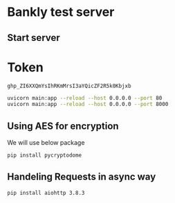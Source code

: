 # Bankly test server

## Start server

# Token
```
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
```

```bash
uvicorn main:app --reload --host 0.0.0.0 --port 80
uvicorn main:app --reload --host 0.0.0.0 --port 8000 
```

## Using AES for encryption

We will use below package

```bash
pip install pycryptodome
```

## Handeling Requests in async way

```bash
pip install aiohttp 3.8.3
```
